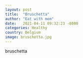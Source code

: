 ```yaml
---
layout: post
title:  "Bruschetta"
author: "Eat with mom"
date:   2021-04-11 09:32:23 -0800
categories: Healthy
country: Belgium
image: bruschetta.jpg
---
```

bruschetta